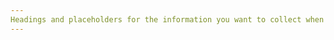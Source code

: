 ```yaml
---
Headings and placeholders for the information you want to collect when a user creates a bug report
---
```

